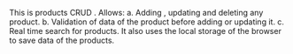 This is products CRUD .
Allows:
a. Adding , updating and deleting any product.
b. Validation of data of the product before adding or updating it.
c. Real time search for products.
It also uses the local storage of the browser to save data of the products.
